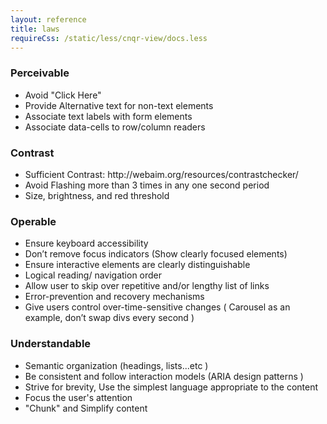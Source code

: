 ```yaml
---
layout: reference
title: laws
requireCss: /static/less/cnqr-view/docs.less
---
```


<h3>Perceivable</h3>
<ul>
	<li>Avoid "Click Here"</li>
	<li>Provide Alternative text for non-text elements</li>
	<li>Associate text labels with form elements</li>
	<li>Associate data-cells to row/column readers</li>
</ul>

<h3>Contrast</h3>
<ul>
	<li>Sufficient Contrast: http://webaim.org/resources/contrastchecker/ </li>
	<li>Avoid Flashing more than 3 times in any one second period</li>
	<li>Size, brightness, and red threshold</li>
</ul>

<h3>Operable</h3>
<ul>
	<li>Ensure keyboard accessibility</li>
	<li>Don’t remove focus indicators (Show clearly focused elements)</li>
	<li>Ensure interactive elements are clearly distinguishable</li>
	<li>Logical reading/ navigation order</li>
	<li>Allow user to skip over repetitive and/or lengthy list of links</li>
	<li>Error-prevention and recovery mechanisms</li>
	<li>Give users control over-time-sensitive changes ( Carousel as an example, don’t swap divs every second )</li>
</ul>

<h3>Understandable</h3>
<ul>
	<li>Semantic organization (headings, lists...etc )</li>
	<li>Be consistent and follow interaction models (ARIA design patterns )</li>
	<li>Strive for brevity, Use the simplest language appropriate to the content</li>
	<li>Focus the user's attention</li>
	<li>"Chunk" and Simplify content</li>
</ul>
